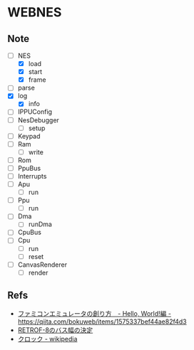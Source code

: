 # WEBNES

## Note

- [ ] NES
  - [x] load
  - [x] start
  - [x] frame
- [ ] parse
- [x] log
  - [x] info
- [ ] IPPUConfig
- [ ] NesDebugger
  - [ ] setup
- [ ] Keypad
- [ ] Ram
  - [ ] write
- [ ] Rom
- [ ] PpuBus
- [ ] Interrupts
- [ ] Apu
  - [ ] run
- [ ] Ppu
  - [ ] run
- [ ] Dma
  - [ ] runDma
- [ ] CpuBus
- [ ] Cpu
  - [ ] run
  - [ ] reset
- [ ] CanvasRenderer
  - [ ] render

## Refs

- [ファミコンエミュレータの創り方　- Hello, World!編 -](https://qiita.com/bokuweb/items/1575337bef44ae82f4d3) https://qiita.com/bokuweb/items/1575337bef44ae82f4d3
- [RETROF-8のバス幅の決定](http://diode.matrix.jp/R8/DESIGN/RETROF_03_04.htm)
- [クロック - wikipedia](https://ja.wikipedia.org/wiki/%E3%82%AF%E3%83%AD%E3%83%83%E3%82%AF)
